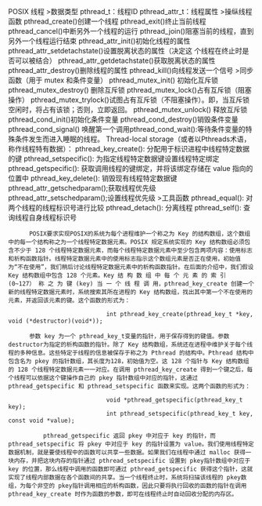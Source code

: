 POSIX 线程
        >数据类型
                pthread_t：线程ID
                pthread_attr_t：线程属性
        >操纵线程函数
                pthread_create()创建一个线程
                pthread_exit()终止当前线程
                pthread_cancel()中断另外一个线程的运行
                pthread_join()阻塞当前的线程，直到另外一个线程运行结束
                pthread_attr_init()初始化线程的属性
                pthread_attr_setdetachstate()设置脱离状态的属性（决定这
                个线程在终止时是否可以被结合）
                pthread_attr_getdetachstate()获取脱离状态的属性
                pthread_attr_destroy()删除线程的属性
                pthread_kill()向线程发送一个信号
        >同步函数（用于 mutex 和条件变量）
                pthread_mutex_init() 初始化互斥锁
                pthread_mutex_destroy() 删除互斥锁
                pthread_mutex_lock()占有互斥锁（阻塞操作）
                pthread_mutex_trylock()试图占有互斥锁（不阻塞操作）。即，当互斥锁空闲时，将占有该锁；否则，立即返回。
                pthread_mutex_unlock() 释放互斥锁
                pthread_cond_init()初始化条件变量
                pthread_cond_destroy()销毁条件变量
                pthread_cond_signal() 唤醒第一个调用pthread_cond_wait():等待条件变量的特殊条件发生而进入睡眠的线程。
                Thread-local storage（或者以Pthreads术语，称作线程特有数据）：
                pthread_key_create(): 分配用于标识进程中线程特定数据的键
                pthread_setspecific(): 为指定线程特定数据键设置线程特定绑定
                pthread_getspecific(): 获取调用线程的键绑定，并将该绑定存储在 value 指向的位置中
                pthread_key_delete(): 销毁现有线程特定数据键
                pthread_attr_getschedparam();获取线程优先级
                pthread_attr_setschedparam();设置线程优先级
        >工具函数
                pthread_equal(): 对两个线程的线程标识号进行比较
                pthread_detach(): 分离线程
                pthread_self(): 查询线程自身线程标识号

          POSIX要求实现POSIX的系统为每个进程维护一个称之为 Key 的结构数组，这个数组中的每一个结构称之为一个线程特定数据元素。POSIX 规定系统实现的 Key 结构数组必须包含不少于 128 个线程特定数据元素，而每个线程特定数据元素中至少包含两项内容：使用标志和析构函数指针。线程特定数据元素中的使用标志指示这个数组元素是否正在使用，初始值为“不在使用”，我们稍后讨论线程特定数据元素中的析构函数指针。在后面的介绍中，我们假设Key 结构数组中包含 128 个元素。Key 结 构 数 组 中 每 个 元 素 的 索 引 (0~127） 称 之 为 键 (key) 当 一 个 线 程 调 用，pthread_key_create 创建一个新的线程特定数据元素时，系统搜索其所在进程的 Key 结构数组，找出其中第一个不在使用的元素，并返回该元素的键。这个函数的形式为：

                                int pthread_key_create(pthread_key_t *key, void (*destructor)(void*));

          参数 key 为一个 pthread_key_t变量的指针，用于保存得到的键值。参数 destructor为指定的析构函数的指针。除了 Key 结构数组，系统还在进程中维护关于每个线程的多种信息。这些特定于线程的信息被保存于称之为 Pthread 的结构中。Pthread 结构中包含名为 pkey 的指针数组，其长度为128，初始值为空。这 128 个指针与 Key 结构数组的 128 个线程特定数据元素一一对应。在调用 pthread_key_create 得到一个键之后，每个线程可以依据这个键操作自己的 pkey 指针数组中对应的指针，这通过 pthread_getspecific 和 pthread_setspecific 函数来实现。这两个函数的形式为：

                                void *pthread_getspecific(pthread_key_t key);
                                int pthread_setspecific(pthread_key_t key, const void *value);

              pthread_getspecific 返回 pkey 中对应于 key 的指针，而 pthread_setspecific 将 pkey 中对应于 key 的指针设置为 value。我们使用线程特定数据机制，就是要使线程中的函数可以共享一些数据。如果我们在线程中通过 malloc 获得一块内存，并把这块内存的指针通过 pthread_setspecific 设置到 pkey指针数组中对应于 key 的位置，那么线程中调用的函数即可通过 pthread_getspecific 获得这个指针，这就实现了线程内部数据在各个函数间的共享。当一个线程终止时，系统将扫描该线程的 pkey数组，为每个非空的 pkey指针调用相应的析构函数，因此只要将执行回收的函数的指针在调用 pthread_key_create 时作为函数的参数，即可在线程终止时自动回收分配的内存区。

